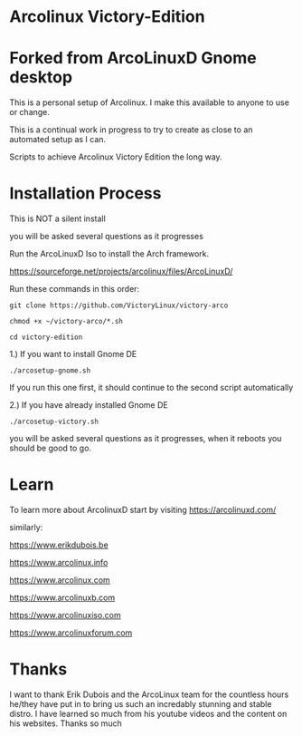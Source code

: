# Arcolinux Victory-Edition

# Forked from ArcoLinuxD Gnome desktop

This is a personal setup of Arcolinux. I make this available to anyone to use or change.

This is a continual work in progress to try to create as close to an automated setup as I can.

Scripts to achieve Arcolinux Victory Edition the long way.

# Installation Process


This is NOT a silent install

you will be asked several questions as it progresses



Run the ArcoLinuxD Iso to install the Arch framework.
      
   https://sourceforge.net/projects/arcolinux/files/ArcoLinuxD/

Run these commands in this order:


    git clone https://github.com/VictoryLinux/victory-arco

    chmod +x ~/victory-arco/*.sh 

    cd victory-edition
    
1.) If you want to install Gnome DE
    
    ./arcosetup-gnome.sh
    
If you run this one first, it should continue to the second script automatically

    
2.) If you have already installed Gnome DE
    
    ./arcosetup-victory.sh
    
you will be asked several questions as it progresses, when it reboots you should be good to go.


# Learn

To learn more about ArcolinuxD start by visiting https://arcolinuxd.com/

similarly:

https://www.erikdubois.be

https://www.arcolinux.info
  
https://www.arcolinux.com

https://www.arcolinuxb.com

https://www.arcolinuxiso.com

https://www.arcolinuxforum.com

# Thanks

I want to thank Erik Dubois and the ArcoLinux team for the countless hours he/they have put in to bring us such an incredably stunning and stable distro. I have learned so much from his youtube videos and the content on his websites. Thanks so much
